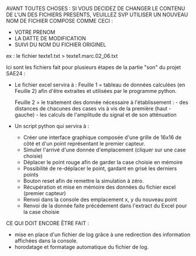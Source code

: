 AVANT TOUTES CHOSES : SI VOUS DECIDEZ DE CHANGER LE CONTENU DE L'UN DES FICHIERS 
PRESENTS, VEUILLEZ SVP UTILISER UN NOUVEAU NOM DE FICHIER COMPOSE COMME CECI :
- VOTRE PRENOM 
- LA DATTE DE MODIFICATION 
- SUIVI DU NOM DU FICHIER ORIGINEL

ex : le fichier texte1.txt > texte1.marc.02_06.txt



Ici sont les fichiers fait pour plusieurs étapes de la partie "son" du projet SAE24 :

- Le fichier excel servira à :
	Feuille 1 = tableau de données calculées (en Feuille 2) afin d'être 
	extraites et utilisées par le programme python.

	Feuille 2 = le traitement des donnée nécessaire à l'établissement :
		- des distances de chacunes des cases vis à vis de la première (haut - gauche)
		- les calculs de l'amplitude du signal et de son atténuation
		
- Un script python qui servira à :
	- Créer une interface graphique composée d'une grille de 16x16 de côté et d'un
	point représentant le premier capteur.
	- Simuler l'arrivé d'une donnée d'emplacement (cliquer sur une case choisie)
	- Déplacer le point rouge afin de garder la case choisie en mémoire
	- Possibilité de re-déplacer le point, gardant en grisé les derniers points
	- Bouton reset afin de remettre la simulation à zéro.
	- Récupération et mise en mémoire des données du fichier excel (premier capteur)
	- Renvoi dans la console des emplacement x, y du nouveau point
	- Renvoi de la donnée faite précédement dans l'extract du Excel pour la case choisie

CE QUI DOIT ENCORE ÊTRE FAIT :

- mise en place d'un fichier de log grâce à une redirection des information affichées dans la console.
- horodatage et formatage automatique du fichier de log.